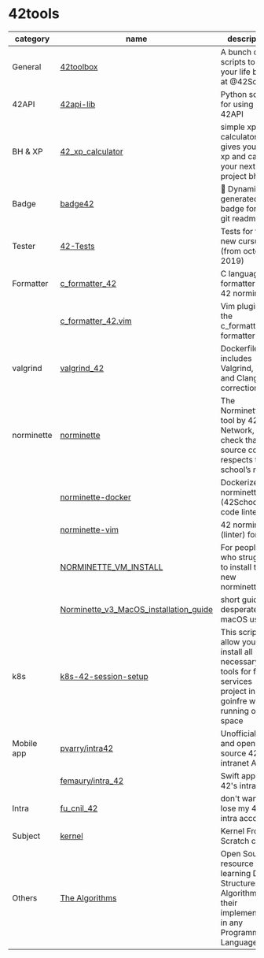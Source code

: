 # 42tools

| category   | name                                                                                                           | description                                                                                                          |
|------------|----------------------------------------------------------------------------------------------------------------|----------------------------------------------------------------------------------------------------------------------|
| General    | [42toolbox](https://github.com/alexandregv/42toolbox)                                                          | A bunch of scripts to make your life better at @42School                                                             |
| 42API      | [42api-lib](https://github.com/hivehelsinki/42api-lib)                                                         | Python script for using 42API                                                                                        |
| BH & XP    | [42_xp_calculator](https://github.com/cldidier/42_xp_calculator)                                               | simple xp calculator that gives you your xp and calc your next project bh gain                                       |
| Badge      | [badge42](https://github.com/JaeSeoKim/badge42)                                                                | 🚀 Dynamically generated 42 badge for your git readmes.                                                              |
| Tester     | [42-Tests](https://github.com/Kwevan/42-Tests)                                                                 | Tests for the new cursus (from october 2019)                                                                         |
| Formatter  | [c_formatter_42](https://github.com/dawnbeen/c_formatter_42)                                                   | C language formatter for 42 norminette                                                                               |
|            | [c_formatter_42.vim](https://github.com/cacharle/c_formatter_42.vim)                                           | Vim plugin for the c_formatter_42 formatter                                                                          |
| valgrind   | [valgrind_42](https://github.com/grouville/valgrind_42)                                                        | Dockerfile that includes Valgrind, Vim and Clang for corrections                                                     |
| norminette | [norminette](https://github.com/42Paris/norminette)                                                            | The Norminette is a tool by 42 Network, to check that the source code respects the school’s norm.                    |
|            | [norminette-docker](https://github.com/alexandregv/norminette-docker)                                          | Dockerized norminette (42School's code linter)                                                                       |
|            | [norminette-vim](https://github.com/alexandregv/norminette-vim)                                                | 42 norminette (linter) for vim                                                                                       |
|            | [NORMINETTE_VM_INSTALL](https://github.com/Mazoise/NORMINETTE_VM_INSTALL)                                      | For people who struggle to install the new norminette                                                                |
|            | [Norminette_v3_MacOS_installation_guide](https://github.com/ftputGuigz/Norminette_v3_MacOS_installation_guide) | short guide for desperate macOS users                                                                                |
| k8s        | [k8s-42-session-setup](https://github.com/f0rkr/k8s-42-session-setup)                                          | This script allow you to install all necessary tools for ft-services project in goinfre without running out of space |
| Mobile app | [pvarry/intra42](https://github.com/pvarry/intra42)                                                            | Unofficial, free and open-source 42's intranet App.                                                                  |
|            | [femaury/intra_42](https://github.com/femaury/intra_42)                                                        | Swift app for 42's intranet                                                                                          |
| Intra      | [fu_cnil_42](https://github.com/jgengo/fu_cnil_42)                                                             | don't want to lose my 42 intra account                                                                               |
| Subject    | [kernel](https://github.com/42Workgroup/kernel)                                                                | Kernel From Scratch course                                                                                           |
| Others     | [The Algorithms](https://github.com/TheAlgorithms)                                                             | Open Source resource for learning Data Structures & Algorithms and their implementation in any Programming Language  |
